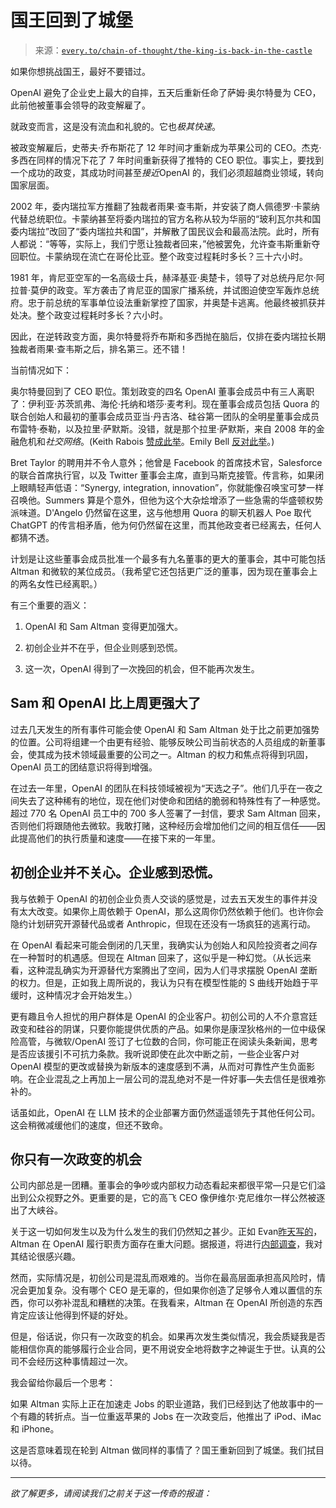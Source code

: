 <!--yml

类别：COT 专栏

日期：2024-05-08 11:07:31

-->

# 国王回到了城堡

> 来源：[`every.to/chain-of-thought/the-king-is-back-in-the-castle`](https://every.to/chain-of-thought/the-king-is-back-in-the-castle)

如果你想挑战国王，最好不要错过。

OpenAI 避免了企业史上最大的自摔，五天后重新任命了萨姆·奥尔特曼为 CEO，此前他被董事会领导的政变解雇了。

就政变而言，这是没有流血和礼貌的。它也*极其快速*。

被政变解雇后，史蒂夫·乔布斯花了 12 年时间才重新成为苹果公司的 CEO。杰克·多西在同样的情况下花了 7 年时间重新获得了推特的 CEO 职位。事实上，要找到一个成功的政变，其成功时间甚至*接近*OpenAI 的，我们必须超越商业领域，转向国家层面。

2002 年，委内瑞拉军方推翻了独裁者雨果·查韦斯，并安装了商人佩德罗·卡蒙纳代替总统职位。卡蒙纳甚至将委内瑞拉的官方名称从较为华丽的“玻利瓦尔共和国委内瑞拉”改回了“委内瑞拉共和国”，并解散了国民议会和最高法院。此时，所有人都说：“等等，实际上，我们宁愿让独裁者回来，”他被罢免，允许查韦斯重新夺回职位。卡蒙纳现在流亡在哥伦比亚。整个政变过程耗时多长？三十六小时。

1981 年，肯尼亚空军的一名高级士兵，赫泽基亚·奥楚卡，领导了对总统丹尼尔·阿拉普·莫伊的政变。军方袭击了肯尼亚的国家广播系统，并试图迫使空军轰炸总统府。忠于前总统的军事单位设法重新掌控了国家，并奥楚卡逃离。他最终被抓获并处决。整个政变过程耗时多长？六小时。

因此，在逆转政变方面，奥尔特曼将乔布斯和多西抛在脑后，仅排在委内瑞拉长期独裁者雨果·查韦斯之后，排名第三。还不错！

当前情况如下：

奥尔特曼回到了 CEO 职位。策划政变的四名 OpenAI 董事会成员中有三人离职了：伊利亚·苏茨凯弗、海伦·托纳和塔莎·麦考利。现在董事会成员包括 Quora 的联合创始人和最初的董事会成员亚当·丹吉洛、硅谷第一团队的全明星董事会成员布雷特·泰勒，以及拉里·萨默斯。没错，就是那个拉里·萨默斯，来自 2008 年的金融危机和*社交网络*。(Keith Rabois [赞成此举](https://twitter.com/rabois/status/1727299488996614592)。Emily Bell [反对此举](https://twitter.com/emilybell/status/1727246166348480934)。)

Bret Taylor 的聘用并不令人意外；他曾是 Facebook 的首席技术官，Salesforce 的联合首席执行官，以及 Twitter 董事会主席，直到马斯克接管。传言称，如果闭上眼睛轻声低语：“Synergy, integration, innovation”，你就能像召唤宝可梦一样召唤他。Summers 算是个意外，但他为这个大杂烩增添了一些急需的华盛顿权势派味道。D'Angelo 仍然留在这里，这与他想用 Quora 的聊天机器人 Poe 取代 ChatGPT 的传言相矛盾，他为何仍然留在这里，而其他政变者已经离去，任何人都猜不透。

计划是让这些董事会成员批准一个最多有九名董事的更大的董事会，其中可能包括 Altman 和微软的某位成员。（我希望它还包括更广泛的董事，因为现在董事会上的两名女性已经离职。）

有三个重要的涵义：

1.  OpenAI 和 Sam Altman 变得更加强大。

1.  初创企业并不在乎，但企业则感到恐慌。

1.  这一次，OpenAI 得到了一次挽回的机会，但不能再次发生。

## Sam 和 OpenAI 比上周更强大了

过去几天发生的所有事件可能会使 OpenAI 和 Sam Altman 处于比之前更加强势的位置。公司将组建一个由更有经验、能够反映公司当前状态的人员组成的新董事会，使其成为技术领域最重要的公司之一。Altman 的权力和焦点将得到巩固，OpenAI 员工的团结意识将得到增强。

在过去一年里，OpenAI 的团队在科技领域被视为“天选之子”。他们几乎在一夜之间失去了这种稀有的地位，现在他们对使命和团结的脆弱和特殊性有了一种感觉。超过 770 名 OpenAI 员工中的 700 多人签署了一封信，要求 Sam Altman 回来，否则他们将跟随他去微软。我敢打赌，这种经历会增加他们之间的相互信任——因此提高他们的执行质量和速度——在接下来的一年里。

## 初创企业并不关心。企业感到恐慌。

我与依赖于 OpenAI 的初创企业负责人交谈的感觉是，过去五天发生的事件并没有太大改变。如果你上周依赖于 OpenAI，那么这周你仍然依赖于他们。也许你会隐约计划研究开源替代品或者 Anthropic，但现在还没有一场疯狂的逃离行动。

在 OpenAI 看起来可能会倒闭的几天里，我确实认为创始人和风险投资者之间存在一种暂时的机遇感。但现在 Altman 回来了，这似乎是一种幻觉。（从长远来看，这种混乱确实为开源替代方案腾出了空间，因为人们寻求摆脱 OpenAI 垄断的权力。但是，正如我上周所说的，我认为只有在模型性能的 S 曲线开始趋于平缓时，这种情况才会开始发生。）

更有趣且令人担忧的用户群体是 OpenAI 的企业客户。初创公司的人不介意宫廷政变和硅谷的阴谋，只要你能提供优质的产品。如果你是康涅狄格州的一位中级保险高管，与微软/OpenAI 签订了七位数的合同，你可能正在阅读头条新闻，思考是否应该援引不可抗力条款。我听说即使在此次中断之前，一些企业客户对 OpenAI 模型的更改或替换为新版本的速度感到不满，从而对可靠性产生负面影响。在企业混乱之上再加上一层公司的混乱绝对不是一件好事—失去信任是很难弥补的。

话虽如此，OpenAI 在 LLM 技术的企业部署方面仍然遥遥领先于其他任何公司。这会稍微减缓他们的速度，但还不致命。

## 你只有一次政变的机会

公司内部总是一团糟。董事会的争吵或内部权力动态看起来都很平常—只是它们溢出到公众视野之外。更重要的是，它的高飞 CEO 像伊维尔·克尼维尔一样公然被逐出了大峡谷。

关于这一切如何发生以及为什么发生的我们仍然知之甚少。正如 Evan[昨天写的](https://every.to/napkin-math/the-case-against-sam-altman)，Altman 在 OpenAI 履行职责方面存在重大问题。据报道，将进行[内部调查](https://www.theinformation.com/articles/breaking-sam-altman-to-return-as-openai-ceo)，我对其结论很感兴趣。

然而，实际情况是，初创公司是混乱而艰难的。当你在最高层面承担高风险时，情况会更加复杂。没有哪个 CEO 是无辜的，但如果你创造了足够令人难以置信的东西，你可以弥补混乱和糟糕的决策。在我看来，Altman 在 OpenAI 所创造的东西肯定应该让他得到怀疑的好处。

但是，俗话说，你只有一次政变的机会。如果再次发生类似情况，我会质疑我是否能相信你真的能够履行企业合同，更不用说安全地将数字之神诞生于世。认真的公司不会经历这种事情超过一次。

我会留给你最后一个思考：

如果 Altman 实际上正在加速走 Jobs 的职业道路，我们已经到达了他故事中的一个有趣的转折点。当一位重返苹果的 Jobs 在一次政变后，他推出了 iPod、iMac 和 iPhone。

这是否意味着现在轮到 Altman 做同样的事情了？国王重新回到了城堡。我们拭目以待。

* * *

*欲了解更多，请阅读我们之前关于这一传奇的报道：*
